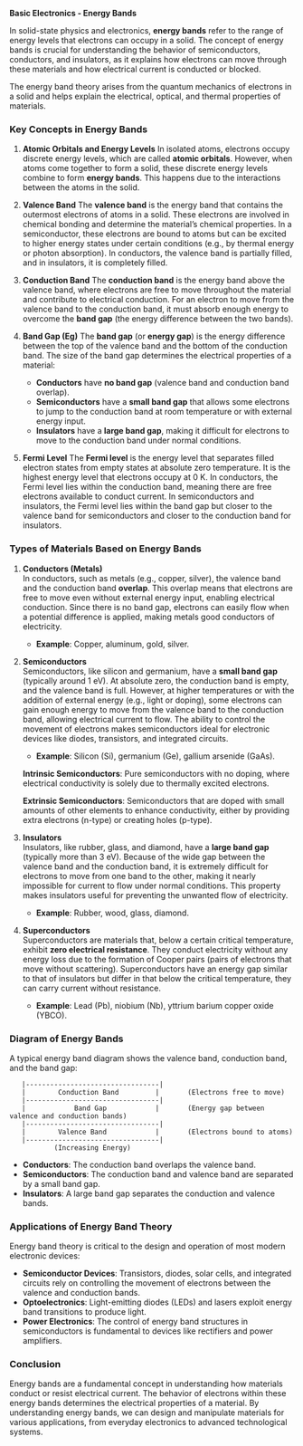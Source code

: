 **Basic Electronics - Energy Bands**

In solid-state physics and electronics, **energy bands** refer to the range of energy levels that electrons can occupy in a solid. The concept of energy bands is crucial for understanding the behavior of semiconductors, conductors, and insulators, as it explains how electrons can move through these materials and how electrical current is conducted or blocked. 

The energy band theory arises from the quantum mechanics of electrons in a solid and helps explain the electrical, optical, and thermal properties of materials.

### **Key Concepts in Energy Bands**

1. **Atomic Orbitals and Energy Levels**
   In isolated atoms, electrons occupy discrete energy levels, which are called **atomic orbitals**. However, when atoms come together to form a solid, these discrete energy levels combine to form **energy bands**. This happens due to the interactions between the atoms in the solid.

2. **Valence Band**
   The **valence band** is the energy band that contains the outermost electrons of atoms in a solid. These electrons are involved in chemical bonding and determine the material’s chemical properties. In a semiconductor, these electrons are bound to atoms but can be excited to higher energy states under certain conditions (e.g., by thermal energy or photon absorption). In conductors, the valence band is partially filled, and in insulators, it is completely filled.

3. **Conduction Band**
   The **conduction band** is the energy band above the valence band, where electrons are free to move throughout the material and contribute to electrical conduction. For an electron to move from the valence band to the conduction band, it must absorb enough energy to overcome the **band gap** (the energy difference between the two bands).

4. **Band Gap (Eg)**
   The **band gap** (or **energy gap**) is the energy difference between the top of the valence band and the bottom of the conduction band. The size of the band gap determines the electrical properties of a material:
   - **Conductors** have **no band gap** (valence band and conduction band overlap).
   - **Semiconductors** have a **small band gap** that allows some electrons to jump to the conduction band at room temperature or with external energy input.
   - **Insulators** have a **large band gap**, making it difficult for electrons to move to the conduction band under normal conditions.

5. **Fermi Level**
   The **Fermi level** is the energy level that separates filled electron states from empty states at absolute zero temperature. It is the highest energy level that electrons occupy at 0 K. In conductors, the Fermi level lies within the conduction band, meaning there are free electrons available to conduct current. In semiconductors and insulators, the Fermi level lies within the band gap but closer to the valence band for semiconductors and closer to the conduction band for insulators.

### **Types of Materials Based on Energy Bands**

1. **Conductors (Metals)**  
   In conductors, such as metals (e.g., copper, silver), the valence band and the conduction band **overlap**. This overlap means that electrons are free to move even without external energy input, enabling electrical conduction. Since there is no band gap, electrons can easily flow when a potential difference is applied, making metals good conductors of electricity.
   - **Example**: Copper, aluminum, gold, silver.

2. **Semiconductors**  
   Semiconductors, like silicon and germanium, have a **small band gap** (typically around 1 eV). At absolute zero, the conduction band is empty, and the valence band is full. However, at higher temperatures or with the addition of external energy (e.g., light or doping), some electrons can gain enough energy to move from the valence band to the conduction band, allowing electrical current to flow. The ability to control the movement of electrons makes semiconductors ideal for electronic devices like diodes, transistors, and integrated circuits.
   - **Example**: Silicon (Si), germanium (Ge), gallium arsenide (GaAs).

   **Intrinsic Semiconductors**: Pure semiconductors with no doping, where electrical conductivity is solely due to thermally excited electrons.

   **Extrinsic Semiconductors**: Semiconductors that are doped with small amounts of other elements to enhance conductivity, either by providing extra electrons (n-type) or creating holes (p-type).

3. **Insulators**  
   Insulators, like rubber, glass, and diamond, have a **large band gap** (typically more than 3 eV). Because of the wide gap between the valence band and the conduction band, it is extremely difficult for electrons to move from one band to the other, making it nearly impossible for current to flow under normal conditions. This property makes insulators useful for preventing the unwanted flow of electricity.
   - **Example**: Rubber, wood, glass, diamond.

4. **Superconductors**  
   Superconductors are materials that, below a certain critical temperature, exhibit **zero electrical resistance**. They conduct electricity without any energy loss due to the formation of Cooper pairs (pairs of electrons that move without scattering). Superconductors have an energy gap similar to that of insulators but differ in that below the critical temperature, they can carry current without resistance.
   - **Example**: Lead (Pb), niobium (Nb), yttrium barium copper oxide (YBCO).

### **Diagram of Energy Bands**
A typical energy band diagram shows the valence band, conduction band, and the band gap:

```
   |---------------------------------|
   |        Conduction Band         |       (Electrons free to move)
   |---------------------------------|
   |            Band Gap            |       (Energy gap between valence and conduction bands)
   |---------------------------------|
   |        Valence Band            |       (Electrons bound to atoms)
   |---------------------------------|
           (Increasing Energy)
```

- **Conductors**: The conduction band overlaps the valence band.
- **Semiconductors**: The conduction band and valence band are separated by a small band gap.
- **Insulators**: A large band gap separates the conduction and valence bands.

### **Applications of Energy Band Theory**
Energy band theory is critical to the design and operation of most modern electronic devices:
- **Semiconductor Devices**: Transistors, diodes, solar cells, and integrated circuits rely on controlling the movement of electrons between the valence and conduction bands.
- **Optoelectronics**: Light-emitting diodes (LEDs) and lasers exploit energy band transitions to produce light.
- **Power Electronics**: The control of energy band structures in semiconductors is fundamental to devices like rectifiers and power amplifiers.

### **Conclusion**
Energy bands are a fundamental concept in understanding how materials conduct or resist electrical current. The behavior of electrons within these energy bands determines the electrical properties of a material. By understanding energy bands, we can design and manipulate materials for various applications, from everyday electronics to advanced technological systems.
